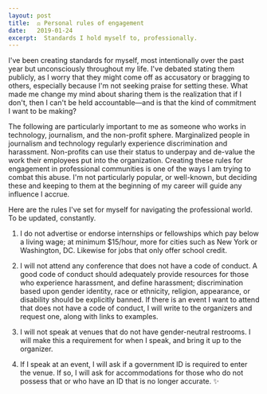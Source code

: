 ```yaml
---
layout: post
title:  ⚖️ Personal rules of engagement
date:   2019-01-24
excerpt:  Standards I hold myself to, professionally.
---
```

I've been creating standards for myself, most intentionally over the past year but unconsciously throughout my life. I've debated stating them publicly, as I worry that they might come off as accusatory or bragging to others, especially because I'm not seeking praise for setting these. What made me change my mind about sharing them is the realization that if I don't, then I can't be held accountable—and is that the kind of commitment I want to be making?

The following are particularly important to me as someone who works in technology, journalism, and the non-profit sphere. Marginalized people in journalism and technology regularly experience discrimination and harassment. Non-profits can use their status to underpay and de-value the work their employees put into the organization. Creating these rules for engagement in professional communities is one of the ways I am trying to combat this abuse. I'm not particularly popular, or well-known, but deciding these and keeping to them at the beginning of my career will guide any influence I accrue.

Here are the rules I've set for myself for navigating the professional world. To be updated, constantly.

1. I do not advertise or endorse internships or fellowships which pay below a living wage; at minimum $15/hour, more for cities such as New York or Washington, DC. Likewise for jobs that only offer school credit.

2. I will not attend any conference that does not have a code of conduct. A good code of conduct should adequately provide resources for those who experience harassment, and define harassment; discrimination based upon gender identity, race or ethnicity, religion, appearance, or disability should be explicitly banned. If there is an event I want to attend that does not have a code of conduct, I will write to the organizers and request one, along with links to examples.

3. I will not speak at venues that do not have gender-neutral restrooms. I will make this a requirement for when I speak, and bring it up to the organizer.

4. If I speak at an event, I will ask if a government ID is required to enter the venue. If so, I will ask for accommodations for those who do not possess that or who have an ID that is no longer accurate. ✨
